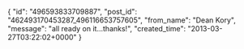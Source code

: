  {
   "id": "496593833709887",
   "post_id": "462493170453287_496116653757605",
   "from_name": "Dean Kory",
   "message": "all ready on it...thanks!",
   "created_time": "2013-03-27T03:22:02+0000"
 }
